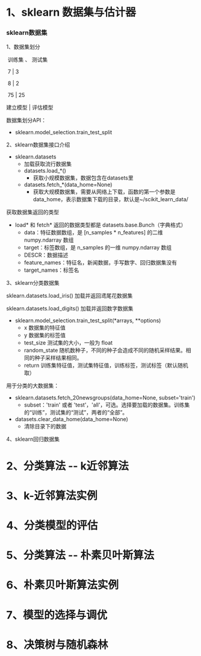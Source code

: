 # 1、sklearn 数据集与估计器

### sklearn数据集

1、数据集划分

​	训练集		、	测试集

​		7			|			3

​		8			|			2

​		75  		|		   25

建立模型	   |		评估模型



数据集划分API：

+ sklearn.model_selection.train_test_split



2、sklearn数据集接口介绍

+ sklearn.datasets
  + 加载获取流行数据集
  + datasets.load_*()
    + 获取小规模数据集，数据包含在datasets里
  + datasets.fetch_*(data_home=None)
    + 获取大规模数据集，需要从网络上下载，函数的第一个参数是data_home，表示数据集下载的目录，默认是~/scikit_learn_data/





获取数据集返回的类型

+ load* 和 fetch* 返回的数据类型都是 datasets.base.Bunch（字典格式）
  + data：特征数据数组，是 [n_samples * n_features] 的二维 numpy.ndarray 数组
  + target：标签数组，是 n_samples 的一维 numpy.ndarray 数组
  + DESCR：数据描述
  + feature_names：特征名，新闻数据，手写数字、回归数据集没有
  + target_names：标签名



3、sklearn分类数据集

sklearn.datasets.load_iris() 加载并返回鸢尾花数据集

sklearn.datasets.load_digits() 加载并返回数字数据集



+ sklearn.model_selection.train_test_split(*arrays, **options)
  + x    数据集的特征值
  + y    数据集的标签值
  + test_size    测试集的大小，一般为 float
  + random_state    随机数种子，不同的种子会造成不同的随机采样结果。相同的种子采样结果相同。
  + return    训练集特征值，测试集特征值，训练标签，测试标签（默认随机取）





用于分类的大数据集：

+ sklearn.datasets.fetch_20newsgroups(data_home=None, subset='train')
  + subset：'train' 或者 'test'，'all'，可选。选择要加载的数据集。训练集的“训练”，测试集的“测试”，两者的“全部”。
+ datasets.clear_data_home(data_home=None)
  + 清除目录下的数据











4、sklearn回归数据集







# 2、分类算法 -- k近邻算法





# 3、k-近邻算法实例





# 4、分类模型的评估





# 5、分类算法 -- 朴素贝叶斯算法







# 6、朴素贝叶斯算法实例







# 7、模型的选择与调优







# 8、决策树与随机森林





